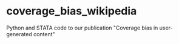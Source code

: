 # coverage_bias_wikipedia
Python and STATA code to our publication "Coverage bias in user-generated content"
